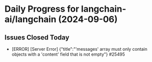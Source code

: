 # Daily Progress for langchain-ai/langchain (2024-09-06)


## Issues Closed Today
- [ERROR] [Server Error] {"title":"'messages' array must only contain objects with a 'content' field that is not empty"} #25495
